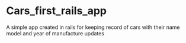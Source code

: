 # Cars_first_rails_app
A simple app created in rails for keeping record of cars with their name model and year of manufacture
updates
